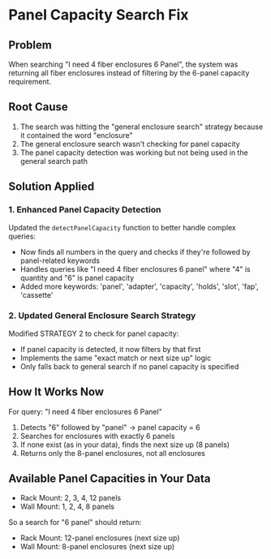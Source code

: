 # Panel Capacity Search Fix

## Problem
When searching "I need 4 fiber enclosures 6 Panel", the system was returning all fiber enclosures instead of filtering by the 6-panel capacity requirement.

## Root Cause
1. The search was hitting the "general enclosure search" strategy because it contained the word "enclosure"
2. The general enclosure search wasn't checking for panel capacity
3. The panel capacity detection was working but not being used in the general search path

## Solution Applied

### 1. Enhanced Panel Capacity Detection
Updated the `detectPanelCapacity` function to better handle complex queries:
- Now finds all numbers in the query and checks if they're followed by panel-related keywords
- Handles queries like "I need 4 fiber enclosures 6 panel" where "4" is quantity and "6" is panel capacity
- Added more keywords: 'panel', 'adapter', 'capacity', 'holds', 'slot', 'fap', 'cassette'

### 2. Updated General Enclosure Search Strategy
Modified STRATEGY 2 to check for panel capacity:
- If panel capacity is detected, it now filters by that first
- Implements the same "exact match or next size up" logic
- Only falls back to general search if no panel capacity is specified

## How It Works Now

For query: "I need 4 fiber enclosures 6 Panel"
1. Detects "6" followed by "panel" → panel capacity = 6
2. Searches for enclosures with exactly 6 panels
3. If none exist (as in your data), finds the next size up (8 panels)
4. Returns only the 8-panel enclosures, not all enclosures

## Available Panel Capacities in Your Data
- Rack Mount: 2, 3, 4, 12 panels
- Wall Mount: 1, 2, 4, 8 panels

So a search for "6 panel" should return:
- Rack Mount: 12-panel enclosures (next size up)
- Wall Mount: 8-panel enclosures (next size up)
